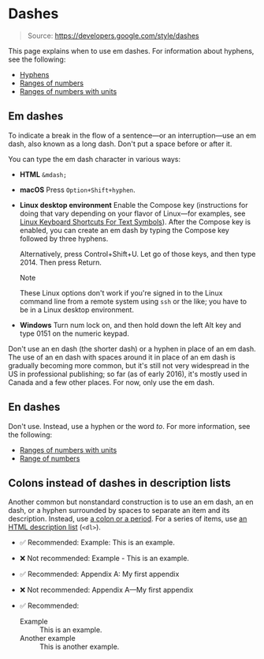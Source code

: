 # Dashes

> Source: https://developers.google.com/style/dashes

This page explains when to use em dashes. For information about hyphens, see the following:

- [Hyphens](https://developers.google.com/style/hyphens)
- [Ranges of numbers](https://developers.google.com/style/numbers#ranges-of-numbers)
- [Ranges of numbers with units](https://developers.google.com/style/units-of-measure#ranges)

## Em dashes

To indicate a break in the flow of a sentence—or an interruption—use an em dash, also known as a long dash. Don't put a space before or after it.

You can type the em dash character in various ways:

- **HTML**
  `&mdash;`
- **macOS**
  Press `Option+Shift+hyphen`.
- **Linux desktop environment**
  Enable the Compose key (instructions for doing that vary depending on your flavor of Linux—for examples, see [Linux Keyboard Shortcuts For Text Symbols](http://fsymbols.com/keyboard/linux/compose/)). After the Compose key is enabled, you can create an em dash by typing the Compose key followed by three hyphens.

  Alternatively, press Control+Shift+U. Let go of those keys, and then type 2014. Then press Return.

  > [!NOTE]
  > These Linux options don't work if you're signed in to the Linux command line from a remote system using `ssh` or the like; you have to be in a Linux desktop environment.
- **Windows**
  Turn num lock on, and then hold down the left Alt key and type 0151 on the numeric keypad.

Don't use an en dash (the shorter dash) or a hyphen in place of an em dash. The use of an en dash with spaces around it in place of an em dash is gradually becoming more common, but it's still not very widespread in the US in professional publishing; so far (as of early 2016), it's mostly used in Canada and a few other places. For now, only use the em dash.

## En dashes

Don't use. Instead, use a hyphen or the word *to*. For more information, see the following:

- [Ranges of numbers with units](https://developers.google.com/style/units-of-measure#ranges)
- [Range of numbers](https://developers.google.com/style/hyphens#number-range)

## Colons instead of dashes in description lists

Another common but nonstandard construction is to use an em dash, an en dash, or a hyphen surrounded by spaces to separate an item and its description. Instead, use [a colon or a period](https://developers.google.com/style/lists#description-lists-that-use-run-in-headings). For a series of items, use [an HTML description list](https://developers.google.com/style/lists#description-lists) (`<dl>`).

- ✅ Recommended: Example: This is an example.

- ❌ Not recommended: Example - This is an example.

- ✅ Recommended: Appendix A: My first appendix

- ❌ Not recommended: Appendix A—My first appendix

- ✅ Recommended:

    <dl>
      <dt>Example</dt>
      <dd>This is an example.</dd>
      <dt>Another example</dt>
      <dd>This is another example.</dd>
    </dl>